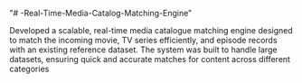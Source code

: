 "# -Real-Time-Media-Catalog-Matching-Engine" 

Developed a scalable, real-time media catalogue matching engine designed to match the incoming movie, TV series efficiently, and episode records with an existing reference dataset. The system was built to handle large datasets, ensuring quick and accurate matches for content across different categories
